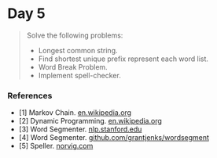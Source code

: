 # Day 5

> Solve the following problems:
> * Longest common string.
> * Find shortest unique prefix represent each word list.
> * Word Break Problem.
> * Implement spell-checker.

### References

* [1] Markov Chain. [en.wikipedia.org](https://en.wikipedia.org/wiki/Markov_chain)
* [2] Dynamic Programming. [en.wikipedia.org](https://en.wikipedia.org/wiki/Dynamic_programming)
* [3] Word Segmenter. [nlp.stanford.edu](http://nlp.stanford.edu/pubs/acl-wmt08-cws.pdf)
* [4] Word Segmenter. [github.com/grantjenks/wordsegment](https://github.com/grantjenks/wordsegment)
* [5] Speller. [norvig.com](http://norvig.com/spell-correct.html)

